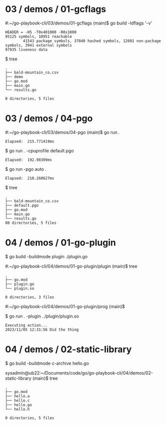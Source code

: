 # 03 / demos / 01-gcflags
#:~/go-playbook-cli/03/demos/01-gcflags (main)$ go build -ldflags '-v'
```
HEADER = -H5 -T0x401000 -R0x1000
95125 symbols, 18951 reachable
        41543 package symbols, 37040 hashed symbols, 12601 non-package symbols, 3941 external symbols
97935 liveness data
```

$ tree
```
.
├── bald-mountain_co.csv
├── demo
├── go.mod
├── main.go
└── results.go

0 directories, 5 files
```


# 03 / demos / 04-pgo

#:~/go-playbook-cli/03/demos/04-pgo (main)$ go run .
```
Elapsed:  215.771419ms
```


$ go run . -cpuprofile default.pgo
```
Elapsed:  192.98309ms
```

$ go run -pgo auto .
```
Elapsed:  210.260627ms
```

$ tree
```
.
├── bald-mountain_co.csv
├── default.pgo
├── go.mod
├── main.go
└── results.go
00 directories, 5 files
```

# 04 / demos / 01-go-plugin
$ go build -buildmode plugin ./plugin.go 


#:~/go-playbook-cli/04/demos/01-go-plugin/plugin (main)$ tree
```
.
├── go.mod
├── plugin.go
└── plugin.so

0 directories, 3 files
```


#:~/go-playbook-cli/04/demos/01-go-plugin/prog (main)$ 

$ go run . -plugin ../plugin/plugin.so 
```
Executing action...
2023/11/05 12:31:56 Did the thing
```

# 04 / demos / 02-static-library
$ go build -buildmode c-archive hello.go

sysadmin@ub22:~/Documents/code/go/go-playbook-cli/04/demos/02-static-library (main)$ tree
```
.
├── go.mod
├── hello.a
├── hello.c
├── hello.go
└── hello.h

0 directories, 5 files
```

